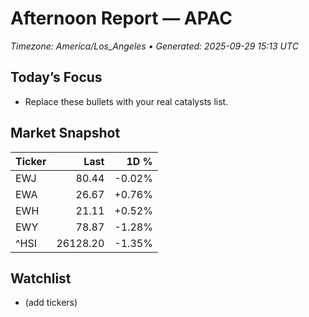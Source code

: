 # Afternoon Report — APAC
_Timezone: America/Los_Angeles • Generated: 2025-09-29 15:13 UTC_

## Today’s Focus
- Replace these bullets with your real catalysts list.

## Market Snapshot
| Ticker | Last | 1D % |
|---|---:|---:|
| EWJ | 80.44 | -0.02% |
| EWA | 26.67 | +0.76% |
| EWH | 21.11 | +0.52% |
| EWY | 78.87 | -1.28% |
| ^HSI | 26128.20 | -1.35% |

## Watchlist
- (add tickers)

